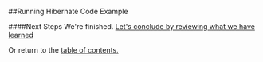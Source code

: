 ##Running Hibernate Code Example

####Next Steps
We're finished. [Let's conclude by reviewing what we have learned](https://github.com/trekbaum/present/blob/master/orm/conclusion.md)

Or return to the [table of contents.](https://github.com/trekbaum/present/blob/master/orm/README.md)
